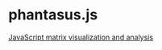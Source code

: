 # phantasus.js
[JavaScript matrix visualization and analysis](https://artyomovlab.wustl.edu/phantasus/)
